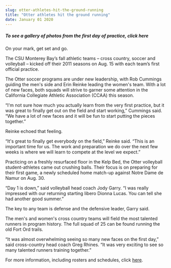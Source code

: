```yaml
---
slug: otter-athletes-hit-the-ground-running
title: "Otter athletes hit the ground running"
date: January 01 2020
---
```


 
<h5>To see a gallery of photos from the first day of practice, click here</h5>
<p>On your mark, get set and go.</p>
<p>
  The CSU Monterey Bay’s fall athletic teams – cross country, soccer and
  volleyball – kicked off their 2011 seasons on Aug. 15 with each team’s first
  official practice.
</p>
<p>
  The Otter soccer programs are under new leadership, with Rob Cummings guiding
  the men's side and Erin Reinke leading the women's team. With a lot of new
  faces, both squads will strive to garner some attention in the California
  Collegiate Athletic Association (CCAA) this season.
</p>
<p>
  “I'm not sure how much you actually learn from the very first practice, but it
  was great to finally get out on the field and start working,” Cummings said.
  “We have a lot of new faces and it will be fun to start putting the pieces
  together.”
</p>
<p>Reinke echoed that feeling.</p>
<p>
  “It's great to finally get everybody on the field,” Reinke said. “This is an
  important time for us. The work and preparation we do over the next few weeks
  is where we will learn to compete at the level we expect.”
</p>
<p>
  Practicing on a freshly resurfaced floor in the Kelp Bed, the Otter volleyball
  student-athletes came out crushing balls. Their focus is on preparing for
  their first game, a newly scheduled home match-up against Notre Dame de Namur
  on Aug. 30.
</p>
<p>
  “Day 1 is down,” said volleyball head coach Jody Garry. “I was really
  impressed with our returning starting libero Dionna Lucas. You can tell she
  had another good summer.”
</p>
<p>The key to any team is defense and the defensive leader, Garry said.</p>
<p>
  The men's and women's cross country teams will field the most talented runners
  in program history. The full squad of 25 can be found running the old Fort Ord
  trails.
</p>
<p>
  “It was almost overwhelming seeing so many new faces on the first day,” said
  cross-country head coach Greg Rhines. “It was very exciting to see so many
  talented runners training together.”
</p>
<p>
  For more information, including rosters and schedules, click
  <a href="https://otterathletics.com">here</a>.
</p>
<p></p>
 
